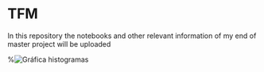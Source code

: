 # TFM
In this repository the notebooks and other relevant information of my end of master project will be uploaded

%![Gráfica histogramas](output.png)
